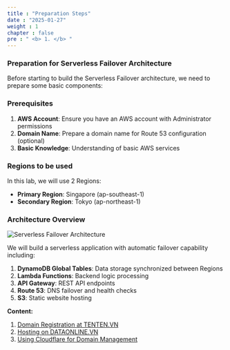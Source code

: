 ```yaml
---
title : "Preparation Steps"
date : "2025-01-27"
weight : 1
chapter : false
pre : " <b> 1. </b> "
---
```


### Preparation for Serverless Failover Architecture

Before starting to build the Serverless Failover architecture, we need to prepare some basic components:

### Prerequisites

1. **AWS Account**: Ensure you have an AWS account with Administrator permissions
2. **Domain Name**: Prepare a domain name for Route 53 configuration (optional)
3. **Basic Knowledge**: Understanding of basic AWS services

### Regions to be used

In this lab, we will use 2 Regions:
- **Primary Region**: Singapore (ap-southeast-1)
- **Secondary Region**: Tokyo (ap-northeast-1)

### Architecture Overview

![Serverless Failover Architecture](/images/1/0001.png?v=2025&featherlight=false&width=60pc)

We will build a serverless application with automatic failover capability including:

1. **DynamoDB Global Tables**: Data storage synchronized between Regions
2. **Lambda Functions**: Backend logic processing
3. **API Gateway**: REST API endpoints
4. **Route 53**: DNS failover and health checks
5. **S3**: Static website hosting

**Content:**

1. [Domain Registration at TENTEN.VN](1.1-find-account-id/)
2. [Hosting on DATAONLINE.VN](1.2-update-account/)
3. [Using Cloudflare for Domain Management](1.3-aws-account-alias/)